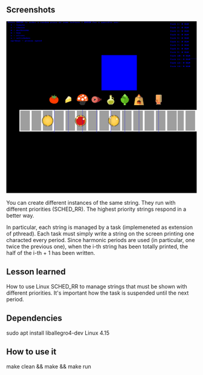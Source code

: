 ## Screenshots

<img src="screenshots/try_1.0.gif" alt="gif test"/>

You can create different instances of the same string. They run with different priorities (SCHED_RR). The highest priority strings respond in a better way.

In particular, each string is managed by a task (implemeneted as extension of pthread). Each task must simply write a string on the screen printing one characted every period. Since harmonic periods are used (in particular, one twice the previous one), when the i-th string has been totally printed, the half of the i-th + 1 has been written.

## Lesson learned

How to use Linux SCHED_RR to manage strings that must be shown with different priorities. It's important how the task is suspended until the next period.

## Dependencies
sudo apt install liballegro4-dev
Linux 4.15

## How to use it

make clean && make && make run